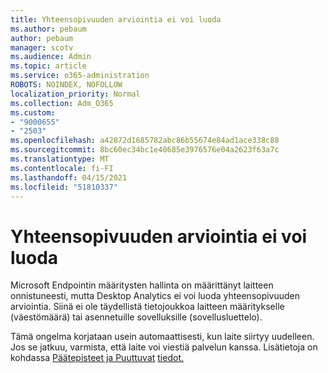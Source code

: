 ```yaml
---
title: Yhteensopivuuden arviointia ei voi luoda
ms.author: pebaum
author: pebaum
manager: scotv
ms.audience: Admin
ms.topic: article
ms.service: o365-administration
ROBOTS: NOINDEX, NOFOLLOW
localization_priority: Normal
ms.collection: Adm_O365
ms.custom:
- "9000655"
- "2503"
ms.openlocfilehash: a42872d1685782abc86b55674e84ad1ace338c88
ms.sourcegitcommit: 8bc60ec34bc1e40685e3976576e04a2623f63a7c
ms.translationtype: MT
ms.contentlocale: fi-FI
ms.lasthandoff: 04/15/2021
ms.locfileid: "51810337"
---
```

# <a name="cant-create-a-compatibility-assessment"></a>Yhteensopivuuden arviointia ei voi luoda

Microsoft Endpointin määritysten hallinta on määrittänyt laitteen onnistuneesti, mutta Desktop Analytics ei voi luoda yhteensopivuuden arviointia. Siinä ei ole täydellistä tietojoukkoa laitteen määritykselle (väestömäärä) tai asennetuille sovelluksille (sovellusluettelo).

Tämä ongelma korjataan usein automaattisesti, kun laite siirtyy uudelleen. Jos se jatkuu, varmista, että laite voi viestiä palvelun kanssa. Lisätietoja on kohdassa [Päätepisteet ja Puuttuvat](https://docs.microsoft.com/configmgr/desktop-analytics/enable-data-sharing#endpoints) [tiedot.](https://docs.microsoft.com/configmgr/desktop-analytics/monitor-connection-health#missing-data)
